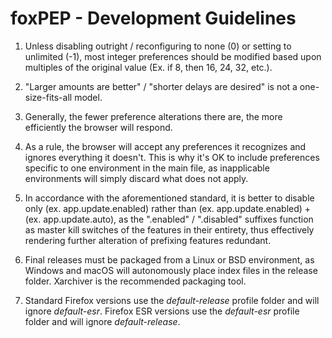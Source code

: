 # foxPEP - Development Guidelines
1. Unless disabling outright / reconfiguring to none (0) or setting to unlimited (-1), most integer preferences should be modified based upon multiples of the original value (Ex. if 8, then 16, 24, 32, etc.).

2. "Larger amounts are better" / "shorter delays are desired" is not a one-size-fits-all model.

3. Generally, the fewer preference alterations there are, the more efficiently the browser will respond.

4. As a rule, the browser will accept any preferences it recognizes and ignores everything it doesn't. This is why it's OK to include preferences specific to one environment in the main file, as inapplicable environments will simply discard what does not apply.

5. In accordance with the aforementioned standard, it is better to disable only (ex. app.update.enabled) rather than (ex. app.update.enabled) + (ex. app.update.auto), as the ".enabled" / ".disabled" suffixes function as master kill switches of the features in their entirety, thus effectively rendering further alteration of prefixing features redundant.

6. Final releases must be packaged from a Linux or BSD environment, as Windows and macOS will autonomously place index files in the release folder. Xarchiver is the recommended packaging tool.

7. Standard Firefox versions use the *default-release* profile folder and will ignore *default-esr*. Firefox ESR versions use the *default-esr* profile folder and will ignore *default-release*.
